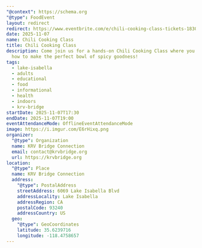 ```yaml
---
"@context": https://schema.org
"@type": FoodEvent
layout: redirect
redirect: https://www.eventbrite.com/e/chili-cooking-class-tickets-1830823495359
date: 2025-11-07
name: Chili Cooking Class
title: Chili Cooking Class
description: Come join us for a hands-on Chili Cooking Class where you'll learn
  how to make the perfect bowl of spicy goodness!
tags:
  - lake-isabella
  - adults
  - educational
  - food
  - informational
  - health
  - indoors
  - krv-bridge
startDate: 2025-11-07T17:30
endDate: 2025-11-07T19:00
eventAttendanceMode: OfflineEventAttendanceMode
image: https://i.imgur.com/E6rHixq.png
organizer:
  "@type": Organization
  name: KRV Bridge Connection
  email: contact@krvbridge.org
  url: https://krvbridge.org
location:
  "@type": Place
  name: KRV Bridge Connection
  address:
    "@type": PostalAddress
    streetAddress: 6069 Lake Isabella Blvd
    addressLocality: Lake Isabella
    addressRegion: CA
    postalCode: 93240
    addressCountry: US
  geo:
    "@type": GeoCoordinates
    latitude: 35.6239716
    longitude: -118.4758657
---
```

